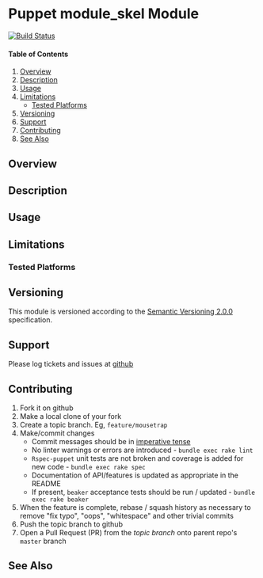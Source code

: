 Puppet module_skel Module
=========================

[![Build Status](https://travis-ci.org/jhoblitt/puppet-module_skel.png)](https://travis-ci.org/jhoblitt/puppet-module_skel)

#### Table of Contents

1. [Overview](#overview)
2. [Description](#description)
3. [Usage](#usage)
4. [Limitations](#limitations)
    * [Tested Platforms](#tested-platforms)
5. [Versioning](#versioning)
6. [Support](#support)
7. [Contributing](#contributing)
8. [See Also](#see-also)


Overview
--------


Description
-----------


Usage
-----


Limitations
-----------

### Tested Platforms


Versioning
----------

This module is versioned according to the [Semantic Versioning
2.0.0](http://semver.org/spec/v2.0.0.html) specification.


Support
-------

Please log tickets and issues at
[github](https://github.com/jhoblitt/puppet-module_skel/issues)


Contributing
------------

1. Fork it on github
2. Make a local clone of your fork
3. Create a topic branch.  Eg, `feature/mousetrap`
4. Make/commit changes
    * Commit messages should be in [imperative tense](http://git-scm.com/book/ch5-2.html)
    * No linter warnings or errors are introduced - `bundle exec rake lint`
    * `Rspec-puppet` unit tests are not broken and coverage is added for new
       code - `bundle exec rake spec`
    * Documentation of API/features is updated as appropriate in the README
    * If present, `beaker` acceptance tests should be run / updated - `bundle
      exec rake beaker`
5. When the feature is complete, rebase / squash history as necessary to remove
   "fix typo", "oops", "whitespace" and other trivial commits
6. Push the topic branch to github
7. Open a Pull Request (PR) from the *topic branch* onto parent repo's `master` branch


See Also
--------

